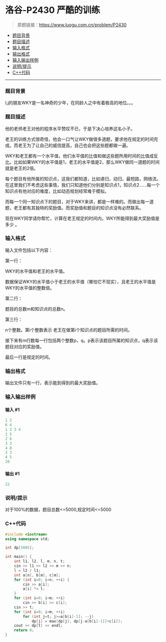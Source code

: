 # 洛谷-P2430 严酷的训练

> 原题链接：https://www.luogu.com.cn/problem/P2430

- [题目背景](#题目背景)
- [题目描述](#题目描述)
- [输入格式](#输入格式)
- [输出格式](#输出格式)
- [输入输出样例](#输入输出样例)
- [说明/提示](#说明/提示)
- [C++代码](#C++代码)

---

### <a name="题目背景">题目背景</a>

Lj的朋友WKY是一名神奇的少年，在同龄人之中有着极高的地位。。。

### <a name="题目描述">题目描述</a>

他的老师老王对他的程序水平赞叹不已，于是下决心培养这名小子。

老王的训练方式很奇怪，他会一口气让WKY做很多道题，要求他在规定的时间完成。而老王为了让自己的威信提高，自己也会把这些题都做一遍。

WKY和老王都有一个水平值，他们水平值的比值和做这些题所用时间的比值成反比。比如如果WKY的水平值是1，老王的水平值是2，那么WKY做同一道题的时间就是老王的2倍。

每个题目有他所属的知识点，这我们都知道，比如递归，动归，最短路，网络流。在这里我们不考虑这些事情，我们只知道他们分别是知识点1，知识点2……每一个知识点有他对应的难度，比如动态规划经常难于模拟。

而每一个同一知识点下的题目，对于WKY来讲，都是一样难的。而做出每一道题，老王都有其独特的奖励值。而奖励值和题目的知识点没有必然联系。

现在WKY同学请你帮忙，计算在老王规定的时间内，WKY所能得到最大奖励值是多少 。

### <a name="输入格式">输入格式</a>

输入文件包括以下内容：

第一行：

WKY的水平值和老王的水平值。

数据保证WKY的水平值小于老王的水平值（哪怕它不现实），且老王的水平值是WKY的水平值的整数倍。

第二行：

题目的总数m和知识点的总数n。

第三行：

n个整数。第i个整数表示 老王在做第i个知识点的题目所需的时间。

接下来有m行数每一行包括两个整数p，q。p表示该题目所属的知识点，q表示该题目对应的奖励值。

最后一行是规定的时间。

### <a name="输出格式">输出格式</a>

输出文件只有一行，表示能到得到的最大奖励值。

### <a name="输入输出样例">输入输出样例</a>

#### 输入 #1

```c++
1 2
6 4
1 2 3 4
1 5
2 6
3 3
4 8
3 3
4 5
20
```

#### 输出 #1

```c++
22
```

### <a name="说明/提示">说明/提示</a>

对于100%的数据，题目总数<=5000,规定时间<=5000

### <a name="C++代码">C++代码</a>

```c++
#include <iostream>
using namespace std;

int dp[5005];

int main() {
    int l1, l2, l, m, n, t;
    cin >> l1 >> l2 >> m >> n;
    l = l2 / l1;
    int a[n], b[m], c[m];
    for (int i=0; i<n; ++i) {
        cin >> a[i];
        a[i] *= l;
    }
    for (int i=0; i<m; ++i)
        cin >> b[i] >> c[i];
    cin >> t;
    for (int i=0; i<m; ++i)
        for (int j=t; j>=a[b[i]-1]; --j)
            dp[j] = max(dp[j], dp[j-a[b[i]-1]]+c[i]);
    cout << dp[t] << endl;
    return 0;
}
```